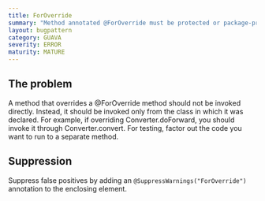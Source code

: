 ```yaml
---
title: ForOverride
summary: "Method annotated @ForOverride must be protected or package-private and only invoked from declaring class"
layout: bugpattern
category: GUAVA
severity: ERROR
maturity: MATURE
---
```


<!--
*** AUTO-GENERATED, DO NOT MODIFY ***
To make changes, edit the @BugPattern annotation or the explanation in docs/bugpattern.
-->

## The problem
A method that overrides a @ForOverride method should not be invoked directly. Instead, it should be invoked only from the class in which it was declared. For example, if overriding Converter.doForward, you should invoke it through Converter.convert. For testing, factor out the code you want to run to a separate method.

## Suppression
Suppress false positives by adding an `@SuppressWarnings("ForOverride")` annotation to the enclosing element.
